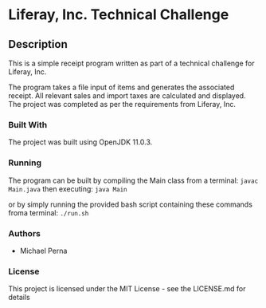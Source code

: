 # Liferay, Inc. Technical Challenge

## Description
This is a simple receipt program written as part of a technical challenge for Liferay, Inc.

The program takes a file input of items and generates the associated receipt.  All relevant sales and import taxes are calculated and displayed.
The project was completed as per the requirements from Liferay, Inc.

### Built With

The project was built using OpenJDK 11.0.3.

### Running

The program can be built by compiling the Main class from a terminal:
```javac Main.java```
then executing:
```java Main```

or by simply running the provided bash script containing these commands froma terminal:
```./run.sh```

### Authors

* Michael Perna

### License

This project is licensed under the MIT License - see the LICENSE.md for details
